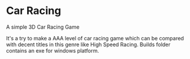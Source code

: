 # Car Racing
A simple 3D Car Racing Game

It's a try to make a AAA level of car racing game which can be compared with decent titles in this genre like High Speed Racing.
Builds folder contains an exe for windows platform.
